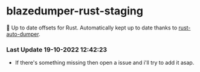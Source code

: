 # blazedumper-rust-staging

🚀 Up to date offsets for Rust. Automatically kept up to date thanks to [rust-auto-dumper](https://github.com/Akandesh/rust-auto-dumper).


### Last Update 19-10-2022 12:42:23
- If there's something missing then open a issue and i'll try to add it asap.